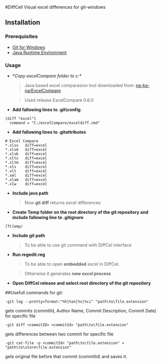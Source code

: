 #DiffCell
Visual excel differences for git-windows

## Installation
### Prerequisites
- [Git for Windows](https://git-scm.com/download/win)
- [Java Runtime Environment](https://java.com/en/download/)

### Usage
- **Copy excelCompare folder to c:\** 
	> Java based excel comparasion tool downloaded from: [na-ka-na/ExcelCompare](https://github.com/na-ka-na/ExcelCompare)  
	
	> Used release ExcelCompare 0.6.0 

- **Add fallowing lines to .git\config**
```
[diff "excel"]
  command = "C:/excelCompare/exceldiff.cmd"
```
- **Add fallowing lines to .gitattributes**
```
# Excel Compare
*.xlsx 	 diff=excel
*.xlsm	 diff=excel
*.xlsb	 diff=excel
*.xltx 	 diff=excel
*.xltm   diff=excel
*.xls	 diff=excel
*.xlt 	 diff=excel
*.xml    diff=excel
*.xlam	 diff=excel
*.xlw	 diff=excel
```
- **Include java path**
	> Now **git diff** returns excel differences

- **Create Temp folder on the root directory of the git repository and include fallowing line to .gitignore**
```
[Tt]emp/
```
- **Include git path**
	> To be able to use git command with DiffCel interface

- **Run regedit.reg**
	> To be able to open **embedded** excel in DiffCel.

	> Otherwise it generates **new excel process** 

- **Open DiffCel release and select root directory of the git repository**

##Usefull commands for git:
```
-git log --pretty=format:"%h|%an|%s|%ci" "path\to\file.extension"
```
gets commits (commitId, Author Name, Commit Description, Commit Date) for specific file   
```
-git diff <commitID> <commitId> "path\to\file.extension"
```
gets differences between two commit for specific file
```
-git cat-file -p <commitId> "path\to\file.extension" > "path\to\store\file.extension"
```
gets original file before that commit (commitId) and saves it.

